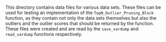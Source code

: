 This directory contains data files for various data sets. These files can be 
used for testing an implementation of the `TopN_Outlier_Pruning_Block` function, 
as they contain not only the data sets themselves but also the outliers and the 
outlier scores that should be returned by the function. These files were created
and are read by the `save_vardump` and `read_vardump` functions respectively.